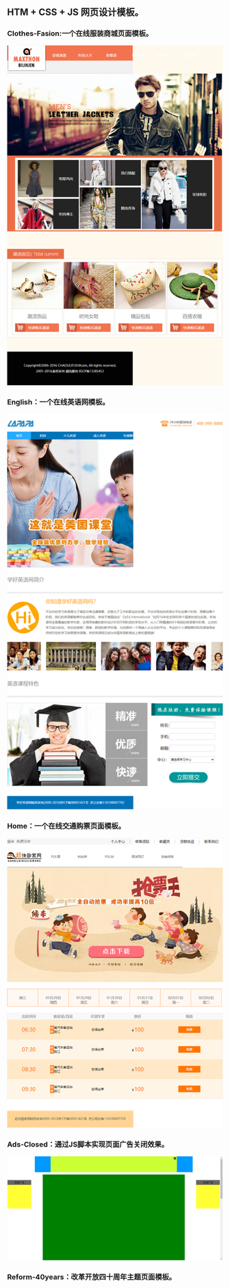 ## HTM + CSS + JS 网页设计模板。


### Clothes-Fasion:一个在线服装商城页面模板。
![](image/1.png)


### English：一个在线英语网模板。
![](image/2.png)


### Home：一个在线交通购票页面模板。
![](image/3.png)


### Ads-Closed：通过JS脚本实现页面广告关闭效果。
![](image/5.png)


### Reform-40years：改革开放四十周年主题页面模板。
